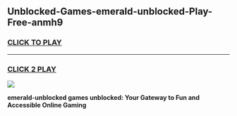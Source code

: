 
## Unblocked-Games-emerald-unblocked-Play-Free-anmh9
<h3>
<a href="https://premium76.site?title=emerald-unblocked&ref=23A">CLICK TO PLAY</a></h3>
<hr>

<h3>
<a href="https://premium76.site?title=emerald-unblocked&ref=23A">CLICK 2 PLAY</a>
  
</h3>

<a href="https://premium76.site?title=emerald-unblocked&ref=23A"><img src="https://clearcache.store/games.png"></a>


**emerald-unblocked games unblocked: Your Gateway to Fun and Accessible Online Gaming**

